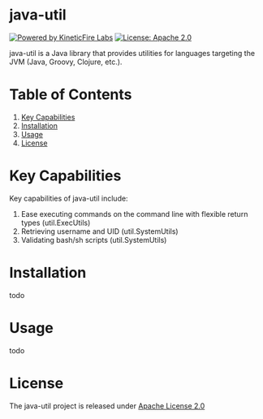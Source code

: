 # java-util
[![Powered by KineticFire Labs](https://img.shields.io/badge/Powered_by-KineticFire_Labs-CDA519?link=https%3A%2F%2Flabs.kineticfire.com%2F)](https://labs.kineticfire.com/)
[![License: Apache 2.0](https://img.shields.io/badge/License-Apache_2.0-blue.svg)](https://opensource.org/licenses/Apache-2.0)
<p></p>
java-util is a Java library that provides utilities for languages targeting the JVM (Java, Groovy, Clojure, etc.).


# Table of Contents
1. [Key Capabilities](#key-capabilities)
2. [Installation](#installation)
3. [Usage](#usage)
4. [License](#license)


# Key Capabilities
Key capabilities of java-util include:
1. Ease executing commands on the command line with flexible return types (util.ExecUtils)
2. Retrieving username and UID (util.SystemUtils)
3. Validating bash/sh scripts (util.SystemUtils)


# Installation

todo


# Usage

todo


# License
The java-util project is released under [Apache License 2.0](https://www.apache.org/licenses/LICENSE-2.0)
